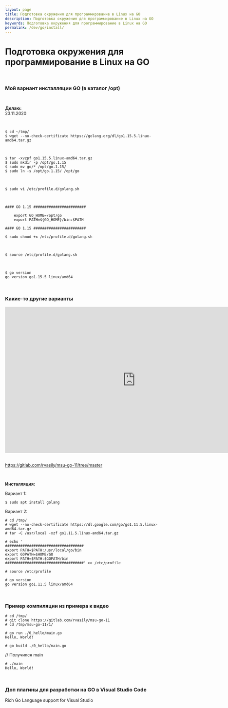 ```yaml
---
layout: page
title: Подготовка окружения для программирование в Linux на GO
description: Подготовка окружения для программирование в Linux на GO
keywords: Подготовка окружения для программирование в Linux на GO
permalink: /dev/go/install/
---
```


# Подготовка окружения для программирование в Linux на GO

<br/>

### Мой вариант инсталляции GO (в каталог /opt)

<br/>

**Делаю:**  
23.11.2020

<br/>

    $ cd ~/tmp/
    $ wget --no-check-certificate https://golang.org/dl/go1.15.5.linux-amd64.tar.gz

<br/>

    $ tar -xvzpf go1.15.5.linux-amd64.tar.gz
    $ sudo mkdir -p /opt/go.1.15
    $ sudo mv go/* /opt/go.1.15/
    $ sudo ln -s /opt/go.1.15/ /opt/go

<br/>

    $ sudo vi /etc/profile.d/golang.sh

<br/>

```
#### GO 1.15 ########################

    export GO_HOME=/opt/go
    export PATH=${GO_HOME}/bin:$PATH

#### GO 1.15 ########################
```

    $ sudo chmod +x /etc/profile.d/golang.sh

<br/>

    $ source /etc/profile.d/golang.sh

<br/>

    $ go version
    go version go1.15.5 linux/amd64

<br/>

### Какие-то другие варианты

<div align="center">
    <iframe width="853" height="480" src="https://www.youtube.com/embed/9Pk7xAT_aCU" frameborder="0" allowfullscreen></iframe>
</div>

<br/>

https://gitlab.com/rvasily/msu-go-11/tree/master

<br/>

**Инсталляция:**

Вариант 1:

    $ sudo apt install golang

Вариант 2:

    # cd /tmp/
    # wget --no-check-certificate https://dl.google.com/go/go1.11.5.linux-amd64.tar.gz
    # tar -C /usr/local -xzf go1.11.5.linux-amd64.tar.gz

    # echo '
    ####################################
    export PATH=$PATH:/usr/local/go/bin
    export GOPATH=$HOME/GO
    export PATH=$PATH:$GOPATH/bin
    ####################################' >> /etc/profile

    # source /etc/profile

    # go version
    go version go1.11.5 linux/amd64

<br/>

### Пример компиляции из примера к видео

    # cd /tmp/
    # git clone https://gitlab.com/rvasily/msu-go-11
    # cd /tmp/msu-go-11/1/

    # go run ./0_hello/main.go
    Hello, World!

    # go build ./0_hello/main.go

// Получился main

    # ./main
    Hello, World!

<br/>

### Доп плагины для разработки на GO в Visual Studio Code

Rich Go Language support for Visual Studio
